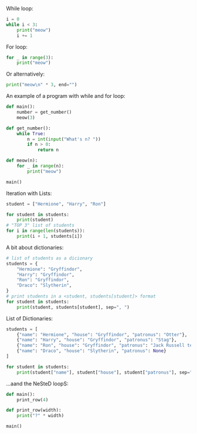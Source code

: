 While loop:
```python
i = 0
while i < 3:
    print("meow")
    i += 1
```
For loop:
```python
for _ in range(3):
    print("meow")
```
Or alternatively:
```python
print("meow\n" * 3, end="")
```
An example of a program with while and for loop:
```python
def main():
    number = get_number()
    meow(3)

def get_number():
    while True:
        n = int(input("What's n? "))
        if n > 0:
            return n

def meow(n):
    for _ in range(n):
        print("meow")

main()
```
Iteration with Lists:
```python
student = ["Hermione", "Harry", "Ron"]

for student in students:
    print(student)   
# "TOP 3" list of students
for i in range(len(students)):
    print(i + 1, students[i])
```
A bit about dictionaries:
```python
# list of students as a dicionary
students = {
    "Hermione": "Gryffindor",
    "Harry": "Gryffindor",
    "Ron": "Gryffindor",
    "Draco": "Slytherin",
}
# print students in a <student, students[student]> format
for student in students:
    print(student, students[student], sep=", ")
```
List of Dictionaries:
```python
students = [
    {"name": "Hermione", "house": "Gryffindor", "patronus": "Otter"},
    {"name": "Harry", "house": "Gryffindor", "patronus": "Stag"},
    {"name": "Ron", "house": "Gryffindor", "patronus": "Jack Russell terrier"},
    {"name": "Draco", "house": "Slytherin", "patronus": None}
]

for student in students:
    print(student["name"], student["house"], student["patronus"], sep=", ")
```
...aand the NeSteD loopS:
```python
def main():
    print_row(4)

def print_row(width):
    print("?" * width)

main()
```
